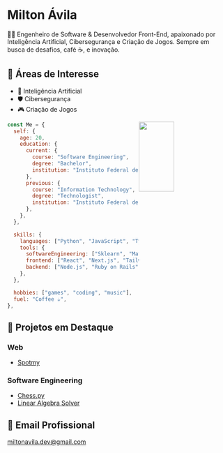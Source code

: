 # Milton Ávila
👨‍💻 Engenheiro de Software & Desenvolvedor Front-End, apaixonado por Inteligência Artificial, Cibersegurança e Criação de Jogos. Sempre em busca de desafios, café ☕, e inovação.

## 🎯 Áreas de Interesse
- 🧠 Inteligência Artificial
- 🛡️ Cibersegurança
- 🎮 Criação de Jogos
  
<img width="40%" height="160em" style="float: right;" src="https://github-readme-stats.vercel.app/api/top-langs/?username=Milton-Avila&layout=compact&langs_count=7&theme=dark"/>

```javascript
const Me = {
  self: {
    age: 20,
    education: {
      current: {
        course: "Software Engineering",
        degree: "Bachelor",
        institution: "Instituto Federal de Goiás",
      },
      previous: {
        course: "Information Technology",
        degree: "Technologist",
        institution: "Instituto Federal de Goiás",
      },
    },
  },

  skills: {
    languages: ["Python", "JavaScript", "TypeScript", "Ruby", "HTML & CSS"],
    tools: {
      softwareEngineering: ["Sklearn", "Matplotlib", "Pandas", "Jupyter", "NLTK", "Docker"],
      frontend: ["React", "Next.js", "Tailwind CSS"],
      backend: ["Node.js", "Ruby on Rails"],
    },
  },

  hobbies: ["games", "coding", "music"],
  fuel: "Coffee ☕",
},
```

## 🚀 Projetos em Destaque

### Web
- [Spotmy](https://github.com/Milton-Avila/Spotmy)

### Software Engineering
- [Chess.py](https://github.com/Milton-Avila/Chess.py)
- [Linear Algebra Solver](https://github.com/Milton-Avila/Linear-Algebra-Solver)

## 📧 Email Profissional
<miltonavila.dev@gmail.com>
